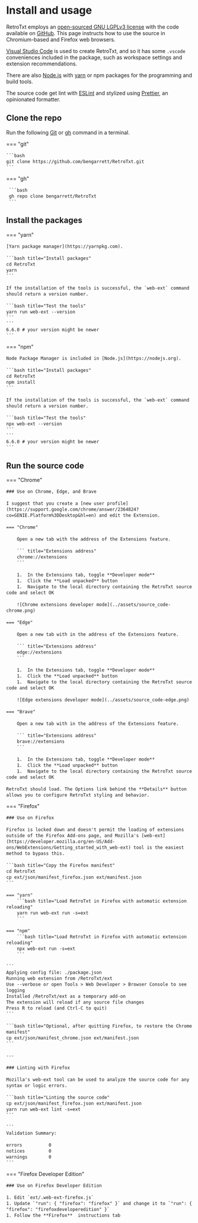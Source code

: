 # Install and usage

RetroTxt employs an [open-sourced GNU LGPLv3 license](https://choosealicense.com/licenses/lgpl-3.0/) with the code available on [GitHub](https://github.com/bengarrett/RetroTxt). This page instructs how to use the source in Chromium-based and Firefox web browsers.

[Visual Studio Code](https://code.visualstudio.com) is used to create RetroTxt, and so it has some `.vscode` conveniences included in the package, such as workspace settings and extension recommendations.

There are also [Node.js](https://nodejs.org) with [yarn](https://yarnpkg.com/) or npm packages for the programming and build tools.

The source code get lint with [ESLint](https://eslint.org/) and stylized using [Prettier](https://prettier.io/), an opinionated formatter.

## Clone the repo

Run the following [Git](https://git-scm.com) or [gh](https://cli.github.com) command in a terminal.

=== "git"

    ```bash
    git clone https://github.com/bengarrett/RetroTxt.git
    ```

=== "gh"

     ```bash
     gh repo clone bengarrett/RetroTxt
     ```

## Install the packages

=== "yarn"

    [Yarn package manager](https://yarnpkg.com).

    ```bash title="Install packages"
    cd RetroTxt
    yarn
    ```

    If the installation of the tools is successful, the `web-ext` command should return a version number.

    ```bash title="Test the tools"
    yarn run web-ext --version
    ```
    ```
    6.6.0 # your version might be newer
    ```

=== "npm"

    Node Package Manager is included in [Node.js](https://nodejs.org).

    ```bash title="Install packages"
    cd RetroTxt
    npm install
    ```

    If the installation of the tools is successful, the `web-ext` command should return a version number.

    ```bash title="Test the tools"
    npx web-ext --version
    ```
    ```
    6.6.0 # your version might be newer
    ```

## Run the source code

=== "Chrome"

    ### Use on Chrome, Edge, and Brave

    I suggest that you create a [new user profile](https://support.google.com/chrome/answer/2364824?co=GENIE.Platform%3DDesktop&hl=en) and edit the Extension.

    === "Chrome"

        Open a new tab with the address of the Extensions feature.

        ``` title="Extensions address"
        chrome://extensions
        ```

        1.  In the Extensions tab, toggle **Developer mode**
        1.  Click the **Load unpacked** button
        1.  Navigate to the local directory containing the RetroTxt source code and select OK

        ![Chrome extensions developer mode](../assets/source_code-chrome.png)

    === "Edge"

        Open a new tab with in the address of the Extensions feature.

        ``` title="Extensions address"
        edge://extensions
        ```

        1.  In the Extensions tab, toggle **Developer mode**
        1.  Click the **Load unpacked** button
        1.  Navigate to the local directory containing the RetroTxt source code and select OK

        ![Edge extensions developer mode](../assets/source_code-edge.png)

    === "Brave"

        Open a new tab with in the address of the Extensions feature.

        ``` title="Extensions address"
        brave://extensions
        ```

        1.  In the Extensions tab, toggle **Developer mode**
        1.  Click the **Load unpacked** button
        1.  Navigate to the local directory containing the RetroTxt source code and select OK

    RetroTxt should load. The Options link behind the **Details** button allows you to configure RetroTxt styling and behavior.

=== "Firefox"

    ### Use on Firefox

    Firefox is locked down and doesn't permit the loading of extensions outside of the Firefox Add-ons page, and Mozilla's [web-ext](https://developer.mozilla.org/en-US/Add-ons/WebExtensions/Getting_started_with_web-ext) tool is the easiest method to bypass this.

    ```bash title="Copy the Firefox manifest"
    cd RetroTxt
    cp ext/json/manifest_firefox.json ext/manifest.json
    ```

    === "yarn"
        ```bash title="Load RetroTxt in Firefox with automatic extension reloading"
        yarn run web-ext run -s=ext
        ```

    === "npm"
        ```bash title="Load RetroTxt in Firefox with automatic extension reloading"
        npx web-ext run -s=ext
        ```

    ```
    Applying config file: ./package.json
    Running web extension from /RetroTxt/ext
    Use --verbose or open Tools > Web Developer > Browser Console to see logging
    Installed /RetroTxt/ext as a temporary add-on
    The extension will reload if any source file changes
    Press R to reload (and Ctrl-C to quit)
    ```

    ```bash title="Optional, after quitting Firefox, to restore the Chrome manifest"
    cp ext/json/manifest_chrome.json ext/manifest.json
    ```

    ---

    ### Linting with Firefox

    Mozilla's web-ext tool can be used to analyze the source code for any syntax or logic errors.

    ```bash title="Linting the source code"
    cp ext/json/manifest_firefox.json ext/manifest.json
    yarn run web-ext lint -s=ext
    ```

    ```
    Validation Summary:

    errors          0
    notices         0
    warnings        0
    ```

=== "Firefox Developer Edition"

    ### Use on Firefox Developer Edition

    1. Edit `ext/.web-ext-firefox.js`
    1. Update `"run": { "firefox": "firefox" }` and change it to `"run": { "firefox": "firefoxdeveloperedition" }`
    1. Follow the **Firefox**  instructions tab
